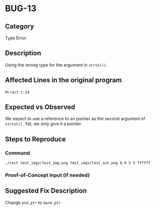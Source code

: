 # BUG-13
## Category
Type Error

## Description
Using the wrong type for the argument in `strtol()`. 

## Affected Lines in the original program
In `rect.c:34`


## Expected vs Observed
We expect to use a reference to an pointer as the second argument of `strtol()`. Yet, we only give it a pointer. 

## Steps to Reproduce

### Command

```
./rect test_imgs/test_img.png test_imgs/test_out.png 0 0 5 5 ffffff
```

### Proof-of-Concept Input (if needed)


## Suggested Fix Description
Change `end_ptr` to `&end_ptr`
